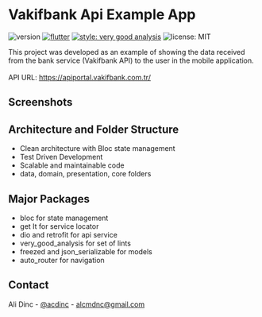 <!-- ABOUT THE PROJECT -->
# Vakifbank Api Example App

![version][version_badge]
[![flutter][flutter_badge]][flutter_link]
[![style: very good analysis][vga_badge]][vga_link]
![license: MIT][license_badge]

This project was developed as an example of showing the data received from the bank service (Vakifbank API) to the user in the mobile application.<br><br>
API URL: <https://apiportal.vakifbank.com.tr/>

## Screenshots

## Architecture and Folder Structure

* Clean architecture with Bloc state management
* Test Driven Development
* Scalable and maintainable code
* data, domain, presentation, core folders

## Major Packages

* bloc for state management
* get It for service locator
* dio and retrofit for api service
* very_good_analysis for set of lints
* freezed and json_serializable for models
* auto_router for navigation

<!-- CONTACT -->
## Contact

Ali Dinc - [@acdinc](https://twitter.com/acdinc) - alcmdnc@gmail.com

[version_badge]: https://img.shields.io/badge/version-0.0.1-orange

[flutter_badge]: https://img.shields.io/badge/flutter-3.7.0-blue
[flutter_link]: https://flutter.dev/

[vga_badge]:https://img.shields.io/badge/style-very_good_analysis-B22C89.svg
[vga_link]: https://pub.dev/packages/very_good_analysis

[license_badge]: https://img.shields.io/badge/license-MIT-blue.svg
